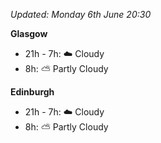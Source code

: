 *Updated: Monday 6th June 20:30*

**Glasgow**

* 21h - 7h: :cloud: Cloudy
* 8h: :partly_sunny: Partly Cloudy

**Edinburgh**

* 21h - 7h: :cloud: Cloudy
* 8h: :partly_sunny: Partly Cloudy

